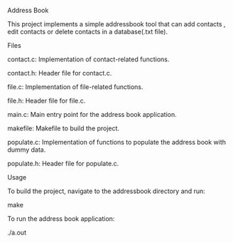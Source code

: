 Address Book

This project implements a simple addressbook tool that can add contacts , edit contacts or delete contacts in a database(.txt file).

Files

contact.c: Implementation of contact-related functions.

contact.h: Header file for contact.c.

file.c: Implementation of file-related functions.

file.h: Header file for file.c.

main.c: Main entry point for the address book application.

makefile: Makefile to build the project.

populate.c: Implementation of functions to populate the address book with dummy data.

populate.h: Header file for populate.c.


Usage

To build the project, navigate to the addressbook directory and run:

make

To run the address book application:

./a.out
